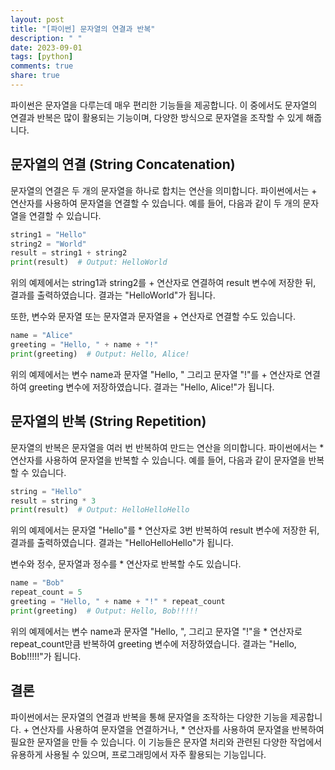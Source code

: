 ```yaml
---
layout: post
title: "[파이썬] 문자열의 연결과 반복"
description: " "
date: 2023-09-01
tags: [python]
comments: true
share: true
---
```


파이썬은 문자열을 다루는데 매우 편리한 기능들을 제공합니다. 이 중에서도 문자열의 연결과 반복은 많이 활용되는 기능이며, 다양한 방식으로 문자열을 조작할 수 있게 해줍니다. 

## 문자열의 연결 (String Concatenation)

문자열의 연결은 두 개의 문자열을 하나로 합치는 연산을 의미합니다. 파이썬에서는 + 연산자를 사용하여 문자열을 연결할 수 있습니다. 예를 들어, 다음과 같이 두 개의 문자열을 연결할 수 있습니다.

```python
string1 = "Hello"
string2 = "World"
result = string1 + string2
print(result)  # Output: HelloWorld
```

위의 예제에서는 string1과 string2를 + 연산자로 연결하여 result 변수에 저장한 뒤, 결과를 출력하였습니다. 결과는 "HelloWorld"가 됩니다.

또한, 변수와 문자열 또는 문자열과 문자열을 + 연산자로 연결할 수도 있습니다.

```python
name = "Alice"
greeting = "Hello, " + name + "!"
print(greeting)  # Output: Hello, Alice!
```

위의 예제에서는 변수 name과 문자열 "Hello, " 그리고 문자열 "!"를 + 연산자로 연결하여 greeting 변수에 저장하였습니다. 결과는 "Hello, Alice!"가 됩니다.

## 문자열의 반복 (String Repetition)

문자열의 반복은 문자열을 여러 번 반복하여 만드는 연산을 의미합니다. 파이썬에서는 * 연산자를 사용하여 문자열을 반복할 수 있습니다. 예를 들어, 다음과 같이 문자열을 반복할 수 있습니다.

```python
string = "Hello"
result = string * 3
print(result)  # Output: HelloHelloHello
```

위의 예제에서는 문자열 "Hello"를 * 연산자로 3번 반복하여 result 변수에 저장한 뒤, 결과를 출력하였습니다. 결과는 "HelloHelloHello"가 됩니다.

변수와 정수, 문자열과 정수를 * 연산자로 반복할 수도 있습니다.

```python
name = "Bob"
repeat_count = 5
greeting = "Hello, " + name + "!" * repeat_count
print(greeting)  # Output: Hello, Bob!!!!!
```

위의 예제에서는 변수 name과 문자열 "Hello, ", 그리고 문자열 "!"을 * 연산자로 repeat_count만큼 반복하여 greeting 변수에 저장하였습니다. 결과는 "Hello, Bob!!!!!"가 됩니다.

## 결론

파이썬에서는 문자열의 연결과 반복을 통해 문자열을 조작하는 다양한 기능을 제공합니다. + 연산자를 사용하여 문자열을 연결하거나, * 연산자를 사용하여 문자열을 반복하여 필요한 문자열을 만들 수 있습니다. 이 기능들은 문자열 처리와 관련된 다양한 작업에서 유용하게 사용될 수 있으며, 프로그래밍에서 자주 활용되는 기능입니다.